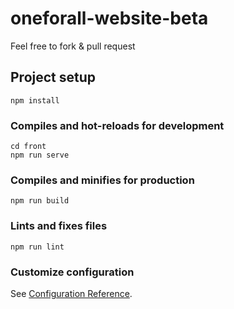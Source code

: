 # oneforall-website-beta

Feel free to fork & pull request

## Project setup
```
npm install
```

### Compiles and hot-reloads for development
```
cd front
npm run serve
```

### Compiles and minifies for production
```
npm run build
```

### Lints and fixes files
```
npm run lint
```

### Customize configuration
See [Configuration Reference](https://cli.vuejs.org/config/).
